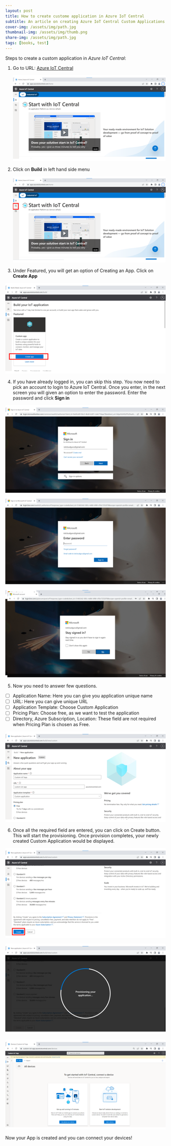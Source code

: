 ```yaml
---
layout: post
title: How to create custome application in Azure IoT Central
subtitle: An article on creating Azure IoT Central Custom Applications
cover-img: /assets/img/path.jpg
thumbnail-img: /assets/img/thumb.png
share-img: /assets/img/path.jpg
tags: [books, test]
---
```

Steps to create a custom application in *Azure IoT Central*:

 1. Go to URL: [Azure IoT Central](https://apps.azureiotcentral.com/home)
         
      ![alt text](/assets/img/Slide1.PNG)
             
 2. Click on **Build** in left hand side menu
    
     ![alt text](/assets/img/Slide2.PNG)
     
 3. Under Featured, you will get an option of Creating an App. Click on **Create App**
 
 ![alt text](/assets/img/Slide3.PNG)

 4. If you have already logged in, you can skip this step. You now need to pick an account to login to Azure IoT  Central. Once you enter, in the next screen you
    will given an option to enter the password. Enter the  password and click **Sign in**
  
 ![alt text](/assets/img/Slide4.PNG)
 ![alt text](/assets/img/Slide5.PNG)
 ![alt text](/assets/img/Slide6.PNG)

5. Now you need to answer few questions. 
 - [ ] Application Name: Here you can give you application unique name 
 - [ ] URL: Here you can give unique URL
 - [ ] Application Template: Choose Custom Application
 - [ ] Pricing Plan: Choose free, as we want to test the application
 - [ ] Directory, Azure  Subscription, Location: These field are not required when Pricing Plan is chosen as Free.

![alt text](/assets/img/Slide7.PNG)

6. Once all the required field are entered, you can click on Create button. This will start the provisioning. Once provision completes, your newly created Custom Application would be displayed.

![alt text](/assets/img/Slide8.PNG)

![alt text](/assets/img/Slide9.PNG)

![alt text](/assets/img/Slide10.PNG)

Now your App is created and you can connect your devices!


